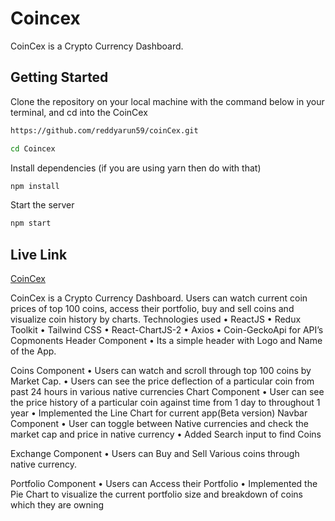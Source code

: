 # Coincex

CoinCex is a Crypto Currency Dashboard.

## Getting Started

Clone the repository on your local machine with the command below in your terminal, and cd into the CoinCex

```bash
https://github.com/reddyarun59/coinCex.git

cd Coincex
```

Install dependencies (if you are using yarn then do with that)

```bash
npm install
```
Start the server

```bash
npm start
```

## Live Link

[CoinCex](https://coincex.herokuapp.com)


CoinCex is a Crypto Currency Dashboard. 
      Users can watch current coin prices of top 100 coins, access their portfolio, buy and sell coins and visualize coin history by charts. 
Technologies used
    • ReactJS 
    • Redux Toolkit 
    • Tailwind CSS
    • React-ChartJS-2
    • Axios
    • Coin-GeckoApi for API’s 
Copmonents
Header Component
    • Its a simple header with Logo and Name of the App.  
      
Coins Component
    • Users can watch and scroll through top 100 coins by Market Cap.
    • Users can see the price deflection of a particular coin from past 24 hours in various native currencies 
Chart Component
    • User can see the price history of a particular coin against time from 1 day to throughout 1 year 
    • Implemented the Line Chart for current app(Beta version) 
Navbar Component
    • User can toggle between Native currencies and check the market cap and price in native currency
    • Added Search input to find Coins

Exchange Component
    • Users can Buy and Sell Various coins through native currency. 
      
Portfolio Component
    • Users can Access their Portfolio
    • Implemented the Pie Chart to visualize the current portfolio size and breakdown of coins which they are owning


